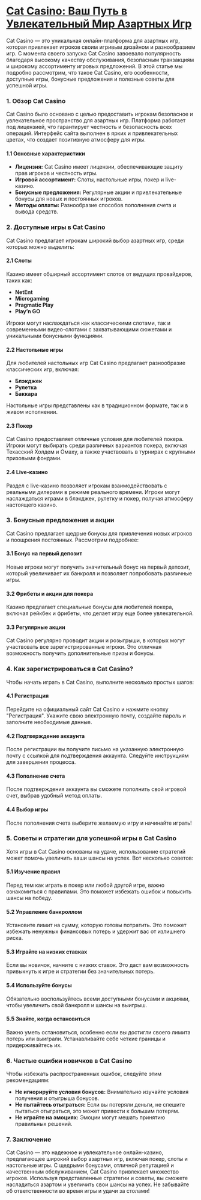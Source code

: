 # [Cat Casino: Ваш Путь в Увлекательный Мир Азартных Игр](https://catchthecatthree.com/d1bfb4f94)

Cat Casino — это уникальная онлайн-платформа для азартных игр, которая привлекает игроков своим игривым дизайном и разнообразием игр. С момента своего запуска Cat Casino завоевало популярность благодаря высокому качеству обслуживания, безопасным транзакциям и широкому ассортименту игровых предложений. В этой статье мы подробно рассмотрим, что такое Cat Casino, его особенности, доступные игры, бонусные предложения и полезные советы для успешной игры.

### 1. Обзор Cat Casino

Cat Casino было основано с целью предоставить игрокам безопасное и увлекательное пространство для азартных игр. Платформа работает под лицензией, что гарантирует честность и безопасность всех операций. Интерфейс сайта выполнен в ярких и привлекательных цветах, что создает позитивную атмосферу для игры.

#### 1.1 Основные характеристики

* **Лицензия:** Cat Casino имеет лицензии, обеспечивающие защиту прав игроков и честность игры.
* **Игровой ассортимент:** Слоты, настольные игры, покер и live-казино.
* **Бонусные предложения:** Регулярные акции и привлекательные бонусы для новых и постоянных игроков.
* **Методы оплаты:** Разнообразие способов пополнения счета и вывода средств.

### 2. Доступные игры в Cat Casino

Cat Casino предлагает игрокам широкий выбор азартных игр, среди которых можно выделить:

#### 2.1 Слоты

Казино имеет обширный ассортимент слотов от ведущих провайдеров, таких как:

* **NetEnt**
* **Microgaming**
* **Pragmatic Play**
* **Play’n GO**

Игроки могут наслаждаться как классическими слотами, так и современными видео-слотами с захватывающими сюжетами и уникальными бонусными функциями.

#### 2.2 Настольные игры

Для любителей настольных игр Cat Casino предлагает разнообразие классических игр, включая:

* **Блэкджек**
* **Рулетка**
* **Баккара**

Настольные игры представлены как в традиционном формате, так и в живом исполнении.

#### 2.3 Покер

Cat Casino предоставляет отличные условия для любителей покера. Игроки могут выбирать среди различных вариантов покера, включая Техасский Холдем и Омаху, а также участвовать в турнирах с крупными призовыми фондами.

#### 2.4 Live-казино

Раздел с live-казино позволяет игрокам взаимодействовать с реальными дилерами в режиме реального времени. Игроки могут наслаждаться играми в блэкджек, рулетку и покер, получая атмосферу настоящего казино.

### 3. Бонусные предложения и акции

Cat Casino предлагает щедрые бонусы для привлечения новых игроков и поощрения постоянных. Рассмотрим подробнее:

#### 3.1 Бонус на первый депозит

Новые игроки могут получить значительный бонус на первый депозит, который увеличивает их банкролл и позволяет попробовать различные игры.

#### 3.2 Фрибеты и акции для покера

Казино предлагает специальные бонусы для любителей покера, включая рейкбек и фрибеты, что делает игру еще более увлекательной.

#### 3.3 Регулярные акции

Cat Casino регулярно проводит акции и розыгрыши, в которых могут участвовать все зарегистрированные игроки. Это отличная возможность получить дополнительные призы и бонусы.

### 4. Как зарегистрироваться в Cat Casino?

Чтобы начать играть в Cat Casino, выполните несколько простых шагов:

#### 4.1 Регистрация

Перейдите на официальный сайт Cat Casino и нажмите кнопку "Регистрация". Укажите свою электронную почту, создайте пароль и заполните необходимые данные.

#### 4.2 Подтверждение аккаунта

После регистрации вы получите письмо на указанную электронную почту с ссылкой для подтверждения аккаунта. Следуйте инструкциям для завершения процесса.

#### 4.3 Пополнение счета

После подтверждения аккаунта вы сможете пополнить свой игровой счет, выбрав удобный метод оплаты.

#### 4.4 Выбор игры

После пополнения счета выберите желаемую игру и начинайте играть!

### 5. Советы и стратегии для успешной игры в Cat Casino

Хотя игры в Cat Casino основаны на удаче, использование стратегий может помочь увеличить ваши шансы на успех. Вот несколько советов:

#### 5.1 Изучение правил

Перед тем как играть в покер или любой другой игре, важно ознакомиться с правилами. Это поможет избежать ошибок и повысить шансы на победу.

#### 5.2 Управление банкроллом

Установите лимит на сумму, которую готовы потратить. Это поможет избежать ненужных финансовых потерь и удержит вас от излишнего риска.

#### 5.3 Играйте на низких ставках

Если вы новичок, начните с низких ставок. Это даст вам возможность привыкнуть к игре и стратегии без значительных потерь.

#### 5.4 Используйте бонусы

Обязательно воспользуйтесь всеми доступными бонусами и акциями, чтобы увеличить свой банкролл и шансы на выигрыш.

#### 5.5 Знайте, когда остановиться

Важно уметь остановиться, особенно если вы достигли своего лимита потерь или выиграли. Устанавливайте себе четкие границы и придерживайтесь их.

### 6. Частые ошибки новичков в Cat Casino

Чтобы избежать распространенных ошибок, следуйте этим рекомендациям:

* **Не игнорируйте условия бонусов:** Внимательно изучайте условия получения и отыгрыша бонусов.
* **Не пытайтесь отыграться:** Если вы потеряли деньги, не спешите пытаться отыграться, это может привести к большим потерям.
* **Не играйте на эмоциях:** Эмоции могут мешать принятию правильных решений.

### 7. Заключение

Cat Casino — это надежное и увлекательное онлайн-казино, предлагающее широкий выбор азартных игр, включая покер, слоты и настольные игры. С щедрыми бонусами, отличной репутацией и качественным обслуживанием, Cat Casino привлекает множество игроков. Используя представленные стратегии и советы, вы сможете насладиться азартом и увеличить свои шансы на успех. Не забывайте об ответственности во время игры и удачи за столами!

###
